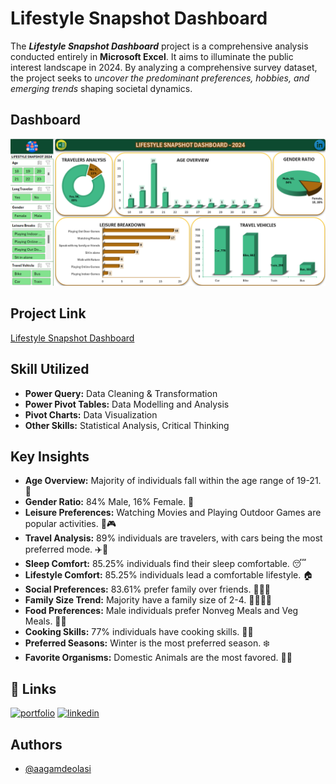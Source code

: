 
# Lifestyle Snapshot Dashboard

The _**Lifestyle Snapshot Dashboard**_ project is a comprehensive analysis conducted entirely in **Microsoft Excel**. It aims to illuminate the public interest landscape in 2024. By analyzing a comprehensive survey dataset, the project seeks to _uncover the predominant preferences, hobbies, and emerging trends_ shaping societal dynamics.


## Dashboard

![Dashboard Screenshot](https://github.com/aagamdeolasi/lifestyle_analysis/blob/main/assets/dashboard_ss.png?raw=true)


## Project Link

[Lifestyle Snapshot Dashboard](https://aagamdeolasi.github.io/lifestyle_analysis/)

## Skill Utilized

- **Power Query:** Data Cleaning & Transformation
- **Power Pivot Tables:** Data Modelling and Analysis
- **Pivot Charts:** Data Visualization
- **Other Skills:** Statistical Analysis, Critical Thinking


## Key Insights

- **Age Overview:** Majority of individuals fall within the age range of 19-21. 📅
- **Gender Ratio:** 84% Male, 16% Female. 👫
- **Leisure Preferences:** Watching Movies and Playing Outdoor Games are popular activities. 🎥🎮
- **Travel Analysis:** 89% individuals are travelers, with cars being the most preferred mode. ✈️🚗
- **Sleep Comfort:** 85.25% individuals find their sleep comfortable. 😴
- **Lifestyle Comfort:** 85.25% individuals lead a comfortable lifestyle. 🏠
- **Social Preferences:** 83.61% prefer family over friends. 👨‍👩‍👦
- **Family Size Trend:** Majority have a family size of 2-4. 👨‍👩‍👧‍👦
- **Food Preferences:** Male individuals prefer Nonveg Meals and Veg Meals. 🍲🥗
- **Cooking Skills:** 77% individuals have cooking skills. 👨‍🍳
- **Preferred Seasons:** Winter is the most preferred season. ❄️
- **Favorite Organisms:** Domestic Animals are the most favored. 🐶🐱

## 🔗 Links

[![portfolio](https://img.shields.io/badge/my_portfolio-000?style=for-the-badge&logo=ko-fi&logoColor=white)](https://aagamdeolasi.github.io/portfolio/)
[![linkedin](https://img.shields.io/badge/linkedin-0A66C2?style=for-the-badge&logo=linkedin&logoColor=white)](https://www.linkedin.com/in/aagam-deolasi)



## Authors

- [@aagamdeolasi](https://github.com/aagamdeolasi)
